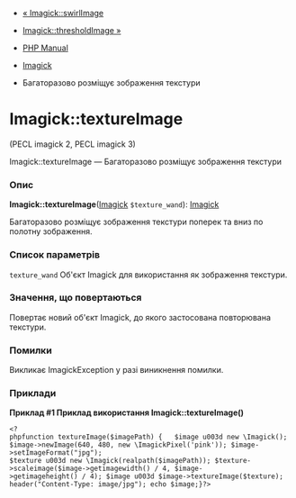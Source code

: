 - [« Imagick::swirlImage](imagick.swirlimage.md)
- [Imagick::thresholdImage »](imagick.thresholdimage.md)

- [PHP Manual](index.md)
- [Imagick](class.imagick.md)
- Багаторазово розміщує зображення текстури

# Imagick::textureImage

(PECL imagick 2, PECL imagick 3)

Imagick::textureImage — Багаторазово розміщує зображення текстури

### Опис

**Imagick::textureImage**([Imagick](class.imagick.md)
`$texture_wand`): [Imagick](class.imagick.md)

Багаторазово розміщує зображення текстури поперек та вниз по полотну
зображення.

### Список параметрів

`texture_wand`
Об'єкт Imagick для використання як зображення текстури.

### Значення, що повертаються

Повертає новий об'єкт Imagick, до якого застосована повторювана
текстури.

### Помилки

Викликає ImagickException у разі виникнення помилки.

### Приклади

**Приклад #1 Приклад використання **Imagick::textureImage()****

` <?phpfunction textureImage($imagePath) {   $image u003d new \Imagick(); $image->newImage(640, 480, new \ImagickPixel('pink')); $image->setImageFormat("jpg"); $texture u003d new \Imagick(realpath($imagePath)); $texture->scaleimage($image->getimagewidth() / 4, $image->getimageheight() / 4); $image u003d $image->textureImage($texture); header("Content-Type: image/jpg"); echo $image;}?> `
